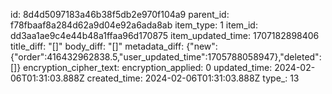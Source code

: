 id: 8d4d5097183a46b38f5db2e970f104a9
parent_id: f78fbaaf8a284d62a9d04e92a6ada8ab
item_type: 1
item_id: dd3aa1ae9c4e44b48a1ffaa96d170875
item_updated_time: 1707182898406
title_diff: "[]"
body_diff: "[]"
metadata_diff: {"new":{"order":416432962838.5,"user_updated_time":1705788058947},"deleted":[]}
encryption_cipher_text: 
encryption_applied: 0
updated_time: 2024-02-06T01:31:03.888Z
created_time: 2024-02-06T01:31:03.888Z
type_: 13